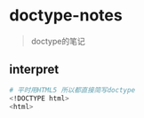 # doctype-notes

> doctype的笔记

## interpret

``` bash
# 平时用HTML5 所以都直接简写doctype
<!DOCTYPE html> 
<html>